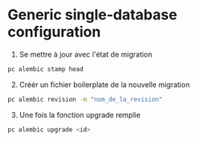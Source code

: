# Generic single-database configuration

1. Se mettre à jour avec l'état de migration

```bash
pc alembic stamp head
```

2. Créér un fichier boilerplate de la nouvelle migration

```bash
pc alembic revision -m "nom_de_la_revision"
```

3. Une fois la fonction upgrade remplie

```bash
pc alembic upgrade <id>
```
